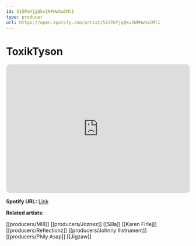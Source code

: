 ```yaml
---
id: 515PmYjgQkv2NPHwhaCMl1
type: producer
url: https://open.spotify.com/artist/515PmYjgQkv2NPHwhaCMl1
---
```

# ToxikTyson

<iframe style="border-radius:12px" src="https://open.spotify.com/embed/artist/515PmYjgQkv2NPHwhaCMl1" width="100%" height="352" frameBorder="0" allowfullscreen="" allow="autoplay; clipboard-write; encrypted-media; fullscreen; picture-in-picture" loading="lazy"></iframe>

**Spotify URL:** [Link](https://open.spotify.com/artist/515PmYjgQkv2NPHwhaCMl1)

**Related artists:**

[[producers/MI8]]
[[producers/Joznez]]
[[Silla]]
[[Karen Firlej]]
[[producers/Reflectionz]]
[[producers/Johnny Illstrument]]
[[producers/Phily Asap]]
[[Jigzaw]]

